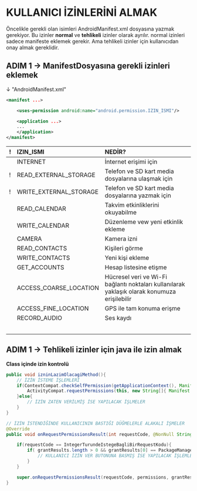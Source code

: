 # KULLANICI İZİNLERİNİ ALMAK
Öncelikle gerekli olan isimleri AndroidManifest.xml dosyasına yazmak gerekiyor.
Bu izinler **normal** ve **tehlikeli** izinler olarak ayrılır. normal izinleri sadece manifeste eklemek gerekir.
Ama tehlikeli izinler için kullanıcıdan onay almak gereklidir.

## ADIM 1 → ManifestDosyasına gerekli izinleri eklemek
↓ "AndroidManifest.xml"
```xml
<manifest ...>

	<uses-permission android:name="android.permission.IZIN_ISMI"/>

	<application ...>
	...
	</application>
</manifest>
```

| ! | IZIN_ISMI | NEDİR? |
| :--- | :------------ | :------------ |
|  | INTERNET | İnternet erişimi için |
| ! | READ_EXTERNAL_STORAGE | Telefon ve SD kart media dosyalarına ulaşmak için |
| ! | WRITE_EXTERNAL_STORAGE | Telefon ve SD kart media dosyalarına yazmak için |
|  | READ_CALENDAR | Takvim etkinliklerini okuyabilme |
|  | WRITE_CALENDAR | Düzenleme vew yeni etkinlik ekleme  |
|  | CAMERA | Kamera izni |
|  | READ_CONTACTS | Kişileri görme |
|  | WRITE_CONTACTS | Yeni kişi ekleme |
|  | GET_ACCOUNTS | Hesap listesine etişme |
|  | ACCESS_COARSE_LOCATION | Hücresel veri ve Wi-Fi bağlantı noktaları kullanılarak yaklaşık olarak konumuza erişilebilir  |
|  | ACCESS_FINE_LOCATION | GPS ile tam konuma erişme |
|  | RECORD_AUDIO | Ses kaydı |
|  |  |  |
|  |  |  |
|  |  |  |
|  |  |  |
|  |  |  |


## ADIM 1 → Tehlikeli izinler için java ile izin almak
**Class içinde izin kontrolü**

```java
public void izninLazimOlacagiMethod(){
	// İZİN İSTEME İŞLEMLERİ
    if(ContextCompat.checkSelfPermission(getApplicationContext(), Manifest.permission.IZIN_ISMI) != PackageManager.PERMISSION_GRANTED){
        ActivityCompat.requestPermissions(this, new String[]{ Manifest.permission.IZIN_ISMI }, IntegerTurundeIstegeBagliBirRequestKodu );
    }else{
        // İZİN ZATEN VERİLMİŞ İSE YAPILACAK İŞLMELER
    }
}

// İZİN İSTENDİĞİNDE KULLANICININ BASTIĞI DÜĞMELERLE ALAKALI İŞMELER
@Override
public void onRequestPermissionsResult(int requestCode, @NonNull String[] permissions, @NonNull int[] grantResults) {

    if(requestCode == IntegerTurundeIstegeBagliBirRequestKodu){
        if( grantResults.length > 0 && grantResults[0] == PackageManager.PERMISSION_GRANTED ){
            // KULLANICI İZİN VER BUTONUNA BASMIŞ İSE YAPILACAK İŞLEMLER
        }
    }

    super.onRequestPermissionsResult(requestCode, permissions, grantResults);
}

```
